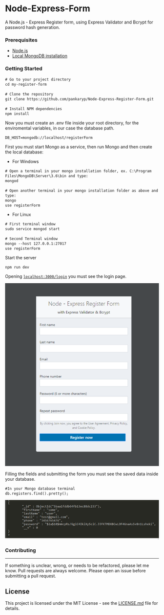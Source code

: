 # Node-Express-Form
A Node.js - Express Register form, using Express Validator and Bcrypt for password hash generation.

### Prerequisites

* [Node.js](https://nodejs.org/en/)
* [Local MongoDB installation](https://www.mongodb.com/) 

### Getting Started

```
# Go to your project directory
cd my-register-form

# Clone the repository
git clone https://github.com/pankaryp/Node-Express-Register-Form.git

# Install NPM dependencies
npm install
```

Now you must create an .env file inside your root directory, for the enviromental variables, in our case the database path.
```
DB_HOST=mongodb://localhost/registerForm
```
First you must start Mongo as a service, then run Mongo and then create the local database: 
* For Windows
```
# Open a terminal in your mongo installation folder, ex. C:\Program Files\MongoDB\Server\3.6\bin and type:
mongod

# Open another terminal in your mongo installation folder as above and type:
mongo
use registerForm
```
* For Linux
```
# First terminal window
sudo service mongod start

# Second Terminal window
mongo --host 127.0.0.1:27017
use registerForm
```
Start the server
```
npm run dev
```
Opening [`localhost:3000/login`](localhost:3000/login) you must see the login page.

!['login'](login.png?raw=true)

Filling the fields and submitting the form you must see the saved data inside your database.
```
#In your Mongo database terminal 
db.registers.find().pretty();
```

!['mongo'](mongo.png?raw=true)

### Contributing
---
If something is unclear, wrong, or needs to be refactored, please let me know. Pull requests are always welcome. Please open an issue before submitting a pull request. 

## License

This project is licensed under the MIT License - see the [LICENSE.md](LICENSE.md) file for details.
